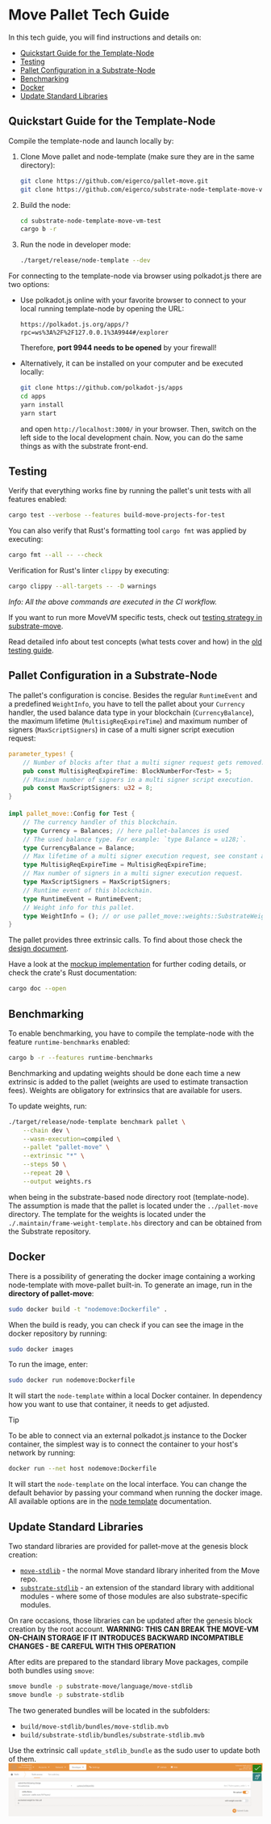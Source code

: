 # Move Pallet Tech Guide

In this tech guide, you will find instructions and details on:
- [Quickstart Guide for the Template-Node](#quickstart-guide-for-the-template-node)
- [Testing](#testing)
- [Pallet Configuration in a Substrate-Node](#pallet-configuration-in-a-substrate-node)
- [Benchmarking](#benchmarking)
- [Docker](#docker)
- [Update Standard Libraries](#update-standard-libraries)


## Quickstart Guide for the Template-Node

Compile the template-node and launch locally by:

1. Clone Move pallet and node-template (make sure they are in the same directory):
   ```bash
   git clone https://github.com/eigerco/pallet-move.git
   git clone https://github.com/eigerco/substrate-node-template-move-vm-test --branch pallet-move
   ```

2. Build the node:
   ```bash
   cd substrate-node-template-move-vm-test
   cargo b -r
   ```

3. Run the node in developer mode:
   ```bash
   ./target/release/node-template --dev
   ```

For connecting to the template-node via browser using polkadot.js there are two options:
- Use polkadot.js online with your favorite browser to connect to your local running template-node by opening the URL:
  ```
  https://polkadot.js.org/apps/?rpc=ws%3A%2F%2F127.0.0.1%3A9944#/explorer
  ```
  Therefore, __port 9944 needs to be opened__ by your firewall!

- Alternatively, it can be installed on your computer and be executed locally:
  ```bash
  git clone https://github.com/polkadot-js/apps
  cd apps
  yarn install
  yarn start
  ```
  and open `http://localhost:3000/` in your browser. 
  Then, switch on the left side to the local development chain.
  Now, you can do the same things as with the substrate front-end.


## Testing

Verify that everything works fine by running the pallet's unit tests with all features enabled:
```bash
cargo test --verbose --features build-move-projects-for-test
```

You can also verify that Rust's formatting tool `cargo fmt` was applied by executing:
```bash
cargo fmt --all -- --check
```

Verification for Rust's linter `clippy` by executing:
```bash
cargo clippy --all-targets -- -D warnings
```

_Info: All the above commands are executed in the CI workflow._

If you want to run more MoveVM specific tests, check out [testing strategy in substrate-move](https://github.com/eigerco/substrate-move?tab=readme-ov-file#testing).

Read detailed info about test concepts (what tests cover and how) in the [old testing guide](./milestone-deliverables/m1-testing-guide.md).


## Pallet Configuration in a Substrate-Node

The pallet's configuration is concise. Besides the regular `RuntimeEvent` and a predefined `WeightInfo`, you have to tell the pallet about your `Currency` handler, the used balance data type in your blockchain (`CurrencyBalance`), the maximum lifetime (`MultisigReqExpireTime`) and maximum number of signers (`MaxScriptSigners`) in case of a multi signer script execution request:
```rust
parameter_types! {
    // Number of blocks after that a multi signer request gets removed.
    pub const MultisigReqExpireTime: BlockNumberFor<Test> = 5;
    // Maximum number of signers in a multi signer script execution.
    pub const MaxScriptSigners: u32 = 8;
}

impl pallet_move::Config for Test {
    // The currency handler of this blockchain.
    type Currency = Balances; // here pallet-balances is used
    // The used balance type. For example: `type Balance = u128;`.
    type CurrencyBalance = Balance;
    // Max lifetime of a multi signer execution request, see constant above.
    type MultisigReqExpireTime = MultisigReqExpireTime;
    // Max number of signers in a multi signer execution request.
    type MaxScriptSigners = MaxScriptSigners;
    // Runtime event of this blockchain.
    type RuntimeEvent = RuntimeEvent;
    // Weight info for this pallet.
    type WeightInfo = (); // or use pallet_move::weights::SubstrateWeights<Test>;
}
```

The pallet provides three extrinsic calls. To find about those check the [design document](final-design.md).

Have a look at the [mockup implementation](https://github.com/eigerco/pallet-move/blob/main/tests/mock.rs) for further coding details, or check the crate's Rust documentation:
```bash
cargo doc --open
```


## Benchmarking

To enable benchmarking, you have to compile the template-node with the feature `runtime-benchmarks` enabled:
```bash
cargo b -r --features runtime-benchmarks
```

Benchmarking and updating weights should be done each time a new extrinsic is added to the pallet (weights are used to estimate transaction fees). 
Weights are obligatory for extrinsics that are available for users.

To update weights, run:
```bash
./target/release/node-template benchmark pallet \
    --chain dev \
    --wasm-execution=compiled \
    --pallet "pallet-move" \
    --extrinsic "*" \
    --steps 50 \
    --repeat 20 \
    --output weights.rs
```
when being in the substrate-based node directory root (template-node). 
The assumption is made that the pallet is located under the `../pallet-move` directory. 
The template for the weights is located under the `./.maintain/frame-weight-template.hbs` directory and can be obtained from the Substrate repository.


## Docker

There is a possibility of generating the docker image containing a working node-template with move-pallet built-in.
To generate an image, run in the __directory of pallet-move__:
```bash
sudo docker build -t "nodemove:Dockerfile" .
```

When the build is ready, you can check if you can see the image in the docker repository by running:
```bash
sudo docker images
```

To run the image, enter:
```bash
sudo docker run nodemove:Dockerfile
```
It will start the `node-template` within a local Docker container. In dependency how you want to use that container, it needs to get adjusted.

> [!TIP]
> To be able to connect via an external polkadot.js instance to the Docker container, the simplest way is to connect the container to your host's network by running:
> ```bash
> docker run --net host nodemove:Dockerfile
> ```
It will start the `node-template` on the local interface. 
You can change the default behavior by passing your command when running the docker image. 
All available options are in the [node template](https://docs.substrate.io/reference/command-line-tools/node-template/) documentation.


## Update Standard Libraries

Two standard libraries are provided for pallet-move at the genesis block creation:
- [`move-stdlib`](move-stdlib) - the normal Move standard library inherited from the Move repo.
- [`substrate-stdlib`](substrate-stdlib) - an extension of the standard library with additional modules - where some of those modules are also substrate-specific modules.

On rare occasions, those libraries can be updated after the genesis block creation by the root account. **WARNING: THIS CAN BREAK THE MOVE-VM ON-CHAIN STORAGE IF IT INTRODUCES BACKWARD INCOMPATIBLE CHANGES - BE CAREFUL WITH THIS OPERATION**

After edits are prepared to the standard library Move packages, compile both bundles using `smove`:
```bash
smove bundle -p substrate-move/language/move-stdlib
smove bundle -p substrate-stdlib
```
The two generated bundles will be located in the subfolders:
- `build/move-stdlib/bundles/move-stdlib.mvb`
- `build/substrate-stdlib/bundles/substrate-stdlib.mvb`

Use the extrinsic call `update_stdlib_bundle` as the sudo user to update both of them.
![Update Stdlib](assets/polkadot.js_update_stdlib.png)


[move-stdlib]: https://github.com/eigerco/substrate-move/tree/main/language/move-stdlib
[substrate-move]: https://github.com/eigerco/substrate-move
[substrate-stdlib]: https://github.com/eigerco/substrate-stdlib
